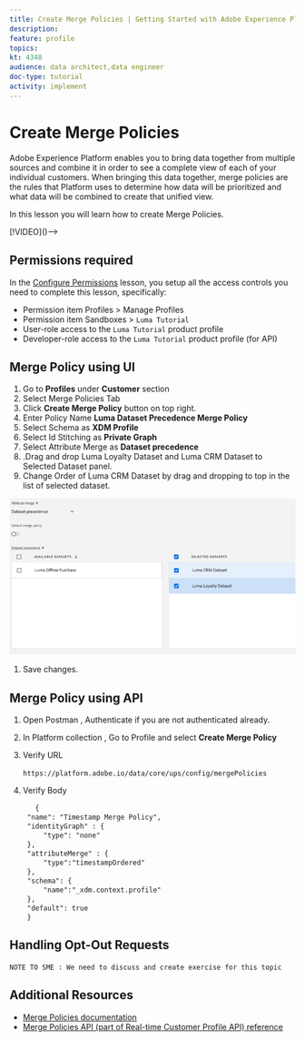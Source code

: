 ```yaml
---
title: Create Merge Policies | Getting Started with Adobe Experience Platform for Data Architects and Data Engineers
description: 
feature: profile
topics: 
kt: 4348
audience: data architect,data engineer
doc-type: tutorial
activity: implement
---
```


# Create Merge Policies

Adobe Experience Platform enables you to bring data together from multiple sources and combine it in order to see a complete view of each of your individual customers. When bringing this data together, merge policies are the rules that Platform uses to determine how data will be prioritized and what data will be combined to create that unified view.

In this lesson you will learn how to create Merge Policies.

<!--Should this be part of Profile lesson-->

<!-->[!VIDEO]()-->

## Permissions required

In the [Configure Permissions](configure-permissions.md) lesson, you setup all the access controls you need to complete this lesson, specifically:


* Permission item Profiles > Manage Profiles
* Permission item Sandboxes > `Luma Tutorial`
* User-role access to the `Luma Tutorial` product profile
* Developer-role access to the `Luma Tutorial` product profile (for API)


## Merge Policy using UI

1. Go to **Profiles** under **Customer** section
1. Select Merge Policies Tab
1. Click **Create Merge Policy** button on top right.
1. Enter Policy Name **Luma Dataset Precedence Merge Policy**
1. Select Schema as **XDM Profile**
1. Select Id Stitching as **Private Graph**
1. Select Attribute Merge as **Dataset precedence**
1.  .Drag and drop Luma Loyalty Dataset and Luma CRM Dataset to Selected Dataset panel.
1. Change Order of Luma CRM Dataset by drag and dropping to top in the list of selected dataset.

![Merge Policy](assets/mergepolicy.png)

1. Save changes.

## Merge Policy using API

1. Open Postman , Authenticate if you are not authenticated already.
1. In Platform collection , Go to Profile and select **Create Merge Policy**
1. Verify URL

   `https://platform.adobe.io/data/core/ups/config/mergePolicies`

1. Verify Body

   ```
      {
    "name": "Timestamp Merge Policy",
    "identityGraph" : {
        "type": "none"
    },
    "attributeMerge" : {
        "type":"timestampOrdered"
    },
    "schema": {
        "name":"_xdm.context.profile"
    },
    "default": true
    }
   ```


## Handling Opt-Out Requests

```
NOTE TO SME : We need to discuss and create exercise for this topic  
```

## Additional Resources

* [Merge Policies documentation](https://docs.adobe.com/help/en/experience-platform/profile/ui/merge-policies.html)
* [Merge Policies API (part of Real-time Customer Profile API) reference](https://www.adobe.io/apis/experienceplatform/home/api-reference.html#/Merge_policies)